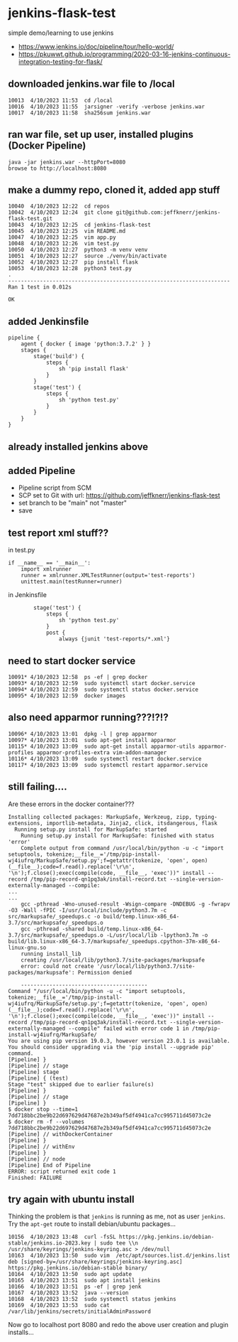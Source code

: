 # jenkins-flask-test
simple demo/learning to use jenkins

- https://www.jenkins.io/doc/pipeline/tour/hello-world/
- https://pkuwwt.github.io/programming/2020-03-16-jenkins-continuous-integration-testing-for-flask/

## downloaded jenkins.war file to /local
```
10013  4/10/2023 11:53  cd /local
10016  4/10/2023 11:55  jarsigner -verify -verbose jenkins.war
10017  4/10/2023 11:58  sha256sum jenkins.war
```

## ran war file, set up user, installed plugins (Docker Pipeline)
```
java -jar jenkins.war --httpPort=8080
browse to http://localhost:8080
```


## make a dummy repo, cloned it, added app stuff
```
10040  4/10/2023 12:22  cd repos
10042  4/10/2023 12:24  git clone git@github.com:jeffknerr/jenkins-flask-test.git
10043  4/10/2023 12:25  cd jenkins-flask-test
10045  4/10/2023 12:25  vim README.md
10047  4/10/2023 12:25  vim app.py
10048  4/10/2023 12:26  vim test.py
10050  4/10/2023 12:27  python3 -m venv venv
10051  4/10/2023 12:27  source ./venv/bin/activate
10052  4/10/2023 12:27  pip install flask
10053  4/10/2023 12:28  python3 test.py
.
----------------------------------------------------------------------
Ran 1 test in 0.012s

OK
```

## added Jenkinsfile

```
pipeline {
    agent { docker { image 'python:3.7.2' } }
    stages {
        stage('build') {
            steps {
                sh 'pip install flask'
            }
        }
        stage('test') {
            steps {
                sh 'python test.py'
            }
        }
    }
}
```

## already installed jenkins above

## added Pipeline

- Pipeline script from SCM
- SCP set to Git with url: https://github.com/jeffknerr/jenkins-flask-test
- set branch to be "main" not "master"
- save

## test report xml stuff??

in test.py

```
if __name__ == '__main__':
    import xmlrunner
    runner = xmlrunner.XMLTestRunner(output='test-reports')
    unittest.main(testRunner=runner)
```

in Jenkinsfile

```
        stage('test') {
            steps {
                sh 'python test.py'
            }
            post {
                always {junit 'test-reports/*.xml'}
```

## need to start docker service

```
10091* 4/10/2023 12:58  ps -ef | grep docker
10093* 4/10/2023 12:59  sudo systemctl start docker.service
10094* 4/10/2023 12:59  sudo systemctl status docker.service
10095* 4/10/2023 12:59  docker images
```

## also need apparmor running???!?!?

```
10096* 4/10/2023 13:01  dpkg -l | grep apparmor
10097* 4/10/2023 13:01  sudo apt-get install apparmor
10115* 4/10/2023 13:09  sudo apt-get install apparmor-utils apparmor-profiles apparmor-profiles-extra vim-addon-manager
10116* 4/10/2023 13:09  sudo systemctl restart docker.service
10117* 4/10/2023 13:09  sudo systemctl restart apparmor.service
```

## still failing....

Are these errors in the docker container???

```
Installing collected packages: MarkupSafe, Werkzeug, zipp, typing-extensions, importlib-metadata, Jinja2, click, itsdangerous, flask
  Running setup.py install for MarkupSafe: started
    Running setup.py install for MarkupSafe: finished with status 'error'
    Complete output from command /usr/local/bin/python -u -c "import setuptools, tokenize;__file__='/tmp/pip-install-wj4iufrq/MarkupSafe/setup.py';f=getattr(tokenize, 'open', open)(__file__);code=f.read().replace('\r\n', '\n');f.close();exec(compile(code, __file__, 'exec'))" install --record /tmp/pip-record-qn1pq3ak/install-record.txt --single-version-externally-managed --compile:
...
...
    gcc -pthread -Wno-unused-result -Wsign-compare -DNDEBUG -g -fwrapv -O3 -Wall -fPIC -I/usr/local/include/python3.7m -c src/markupsafe/_speedups.c -o build/temp.linux-x86_64-3.7/src/markupsafe/_speedups.o
    gcc -pthread -shared build/temp.linux-x86_64-3.7/src/markupsafe/_speedups.o -L/usr/local/lib -lpython3.7m -o build/lib.linux-x86_64-3.7/markupsafe/_speedups.cpython-37m-x86_64-linux-gnu.so
    running install_lib
    creating /usr/local/lib/python3.7/site-packages/markupsafe
    error: could not create '/usr/local/lib/python3.7/site-packages/markupsafe': Permission denied
    
    ----------------------------------------
Command "/usr/local/bin/python -u -c "import setuptools, tokenize;__file__='/tmp/pip-install-wj4iufrq/MarkupSafe/setup.py';f=getattr(tokenize, 'open', open)(__file__);code=f.read().replace('\r\n', '\n');f.close();exec(compile(code, __file__, 'exec'))" install --record /tmp/pip-record-qn1pq3ak/install-record.txt --single-version-externally-managed --compile" failed with error code 1 in /tmp/pip-install-wj4iufrq/MarkupSafe/
You are using pip version 19.0.3, however version 23.0.1 is available.
You should consider upgrading via the 'pip install --upgrade pip' command.
[Pipeline] }
[Pipeline] // stage
[Pipeline] stage
[Pipeline] { (test)
Stage "test" skipped due to earlier failure(s)
[Pipeline] }
[Pipeline] // stage
[Pipeline] }
$ docker stop --time=1 7dd718bbc2be9b22d697629d47687e2b349af5df4941ca7cc995711d45073c2e
$ docker rm -f --volumes 7dd718bbc2be9b22d697629d47687e2b349af5df4941ca7cc995711d45073c2e
[Pipeline] // withDockerContainer
[Pipeline] }
[Pipeline] // withEnv
[Pipeline] }
[Pipeline] // node
[Pipeline] End of Pipeline
ERROR: script returned exit code 1
Finished: FAILURE
```

## try again with ubuntu install

Thinking the problem is that `jenkins` is running as me, not as
user `jenkins`. Try the `apt-get` route to install debian/ubuntu packages...

```
10156  4/10/2023 13:48  curl -fsSL https://pkg.jenkins.io/debian-stable/jenkins.io-2023.key | sudo tee \\n  /usr/share/keyrings/jenkins-keyring.asc > /dev/null
10163  4/10/2023 13:50  sudo vim  /etc/apt/sources.list.d/jenkins.list
deb [signed-by=/usr/share/keyrings/jenkins-keyring.asc] https://pkg.jenkins.io/debian-stable binary/
10164  4/10/2023 13:50  sudo apt update
10165  4/10/2023 13:51  sudo apt install jenkins
10166  4/10/2023 13:51  ps -ef | grep jenk
10167  4/10/2023 13:52  java --version
10168  4/10/2023 13:52  sudo systemctl status jenkins
10169  4/10/2023 13:53  sudo cat /var/lib/jenkins/secrets/initialAdminPassword
```

Now go to localhost port 8080 and redo the above user creation and
plugin installs...


